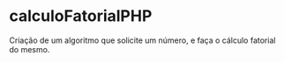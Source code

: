 # calculoFatorialPHP
Criação de um algoritmo que solicite um número, e faça o cálculo fatorial do mesmo.
